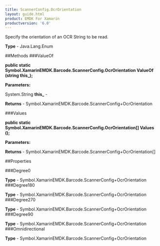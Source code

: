 ```yaml
---
title: ScannerConfig.OcrOrientation
layout: guide.html
product: EMDK For Xamarin 
productversion: '6.0' 
---
```

Specify the orientation of an OCR String to be read.

**Type** - Java.Lang.Enum

##Methods
###ValueOf

**public static Symbol.XamarinEMDK.Barcode.ScannerConfig.OcrOrientation ValueOf (string this_);**



**Parameters:**

System.String **this_**  - 

**Returns** - Symbol.XamarinEMDK.Barcode.ScannerConfig+OcrOrientation

###Values

**public static Symbol.XamarinEMDK.Barcode.ScannerConfig.OcrOrientation[] Values ();**



**Parameters:**

**Returns** - Symbol.XamarinEMDK.Barcode.ScannerConfig+OcrOrientation[]

##Properties

###Degree0


**Type** - Symbol.XamarinEMDK.Barcode.ScannerConfig+OcrOrientation
###Degree180


**Type** - Symbol.XamarinEMDK.Barcode.ScannerConfig+OcrOrientation
###Degree270


**Type** - Symbol.XamarinEMDK.Barcode.ScannerConfig+OcrOrientation
###Degree90


**Type** - Symbol.XamarinEMDK.Barcode.ScannerConfig+OcrOrientation
###Omnidirectional


**Type** - Symbol.XamarinEMDK.Barcode.ScannerConfig+OcrOrientation
